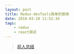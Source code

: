 ```yaml
---
layout: post
title: Redux-devTools简单的使用
date: 2018-03-28 11:52:34
tags:
    - redux
    - react调试
---
```


> [前人总结](https://www.jianshu.com/p/a2d4c1856560)
